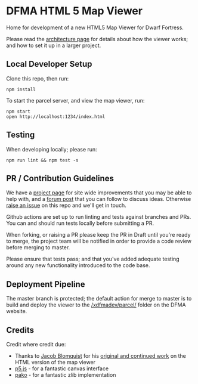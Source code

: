 # DFMA HTML 5 Map Viewer

Home for development of a new HTML5 Map Viewer for Dwarf Fortress.

Please read the [architecture page](./docs/README.md) for details about how the viewer works; and how to set it up in a larger project.

## Local Developer Setup

Clone this repo, then run:

```
npm install
```

To start the parcel server, and view the map viewer, run:

```
npm start
open http://localhost:1234/index.html 
```

## Testing

When developing locally; please run:
```
npm run lint && npm test -s
```

## PR / Contribution Guidelines

We have a [project page](https://github.com/orgs/df-map-archive/projects/1) for site wide improvements that you may be able to help with, and a [forum post](http://www.bay12forums.com/smf/index.php?topic=176276.0) that you can follow to discuss ideas. Otherwise [raise an issue](/df-map-archive/dfma-html5-map-viewer/issues) on this repo and we'll get in touch.

Github actions are set up to run linting and tests against branches and PRs. You can and should run tests locally before submitting a PR.

When forking, or raising a PR please keep the PR in Draft until you're ready to merge, the project team will be notified in order to provide a code review before merging to master.

Please ensure that tests pass; and that you've added adequate testing around any new functionality introduced to the code base.

## Deployment Pipeline

The master branch is protected; the default action for merge to master is to build and deploy the viewer to the [/xdfmadev/parcel/](https://mkv25.net/dfma/xdfmadev/parcel/index.html) folder on the DFMA website.

## Credits

Credit where credit due:
- Thanks to [Jacob Blomquist](https://github.com/JacobRBlomquist) for his [original and continued work](https://github.com/JacobRBlomquist/DFMA-Viewer-HTML5) on the HTML version of the map viewer 
- [p5.js](https://p5js.org/) - for a fantastic canvas interface
- [pako](https://github.com/nodeca/pako) - for a fantastic zlib implementation
